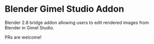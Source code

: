 Blender Gimel Studio Addon
==========================

Blender 2.8 bridge addon allowing users to edit rendered images from Blender in Gimel Studio.

PRs are welcome!